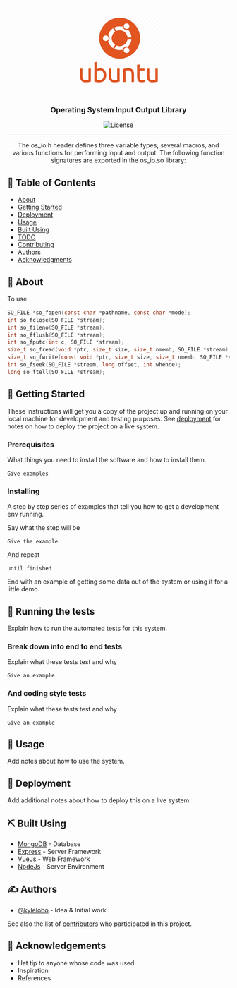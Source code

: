 <p align="center">
  <a href="" rel="noopener">
 <img width=200px height=200px src="res/ubuntu-linux-logo.png" alt="Project logo"></a>
</p>

<h3 align="center">Operating System Input Output Library</h3>

<div align="center">

  [![License](https://img.shields.io/badge/license-MIT-blue.svg)](/LICENSE)

</div>

---

<p align="center"> The os_io.h header defines three variable types, several macros, and various functions for performing input and output. The following function signatures are exported in the os_io.so library:
    <br> 
</p>

## 📝 Table of Contents
- [About](#about)
- [Getting Started](#getting_started)
- [Deployment](#deployment)
- [Usage](#usage)
- [Built Using](#built_using)
- [TODO](../TODO.md)
- [Contributing](../CONTRIBUTING.md)
- [Authors](#authors)
- [Acknowledgments](#acknowledgement)

## 🧐 About <a name = "about"></a>
To use 
```C
SO_FILE *so_fopen(const char *pathname, const char *mode);
int so_fclose(SO_FILE *stream);
int so_fileno(SO_FILE *stream);
int so_fflush(SO_FILE *stream);
int so_fputc(int c, SO_FILE *stream);
size_t so_fread(void *ptr, size_t size, size_t nmemb, SO_FILE *stream);
size_t so_fwrite(const void *ptr, size_t size, size_t nmemb, SO_FILE *stream);
int so_fseek(SO_FILE *stream, long offset, int whence);
long so_ftell(SO_FILE *stream);
```

## 🏁 Getting Started <a name = "getting_started"></a>
These instructions will get you a copy of the project up and running on your local machine for development and testing purposes. See [deployment](#deployment) for notes on how to deploy the project on a live system.

### Prerequisites
What things you need to install the software and how to install them.

```
Give examples
```

### Installing
A step by step series of examples that tell you how to get a development env running.

Say what the step will be

```
Give the example
```

And repeat

```
until finished
```

End with an example of getting some data out of the system or using it for a little demo.

## 🔧 Running the tests <a name = "tests"></a>
Explain how to run the automated tests for this system.

### Break down into end to end tests
Explain what these tests test and why

```
Give an example
```

### And coding style tests
Explain what these tests test and why

```
Give an example
```

## 🎈 Usage <a name="usage"></a>
Add notes about how to use the system.

## 🚀 Deployment <a name = "deployment"></a>
Add additional notes about how to deploy this on a live system.

## ⛏️ Built Using <a name = "built_using"></a>
- [MongoDB](https://www.mongodb.com/) - Database
- [Express](https://expressjs.com/) - Server Framework
- [VueJs](https://vuejs.org/) - Web Framework
- [NodeJs](https://nodejs.org/en/) - Server Environment

## ✍️ Authors <a name = "authors"></a>
- [@kylelobo](https://github.com/kylelobo) - Idea & Initial work

See also the list of [contributors](https://github.com/kylelobo/The-Documentation-Compendium/contributors) who participated in this project.

## 🎉 Acknowledgements <a name = "acknowledgement"></a>
- Hat tip to anyone whose code was used
- Inspiration
- References
